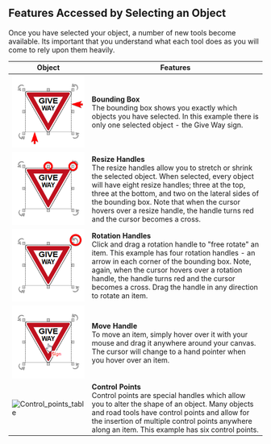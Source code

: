 ## Features Accessed by Selecting an Object

Once you have selected your object, a number of new tools become available. Its important that you understand what each tool does as you will come to rely upon them heavily.

|Object                                             |Features|
|---------------------------------------------------|--------|
|![Bounding_box_table](./assets/Bounding_box_table.png)    |**Bounding Box** <br> The bounding box shows you exactly which objects you have selected. In this example there is only one selected object - the Give Way sign.|
|![Resize_Handles_table](./assets/Resize_Handles_table.png)  |**Resize Handles** <br> The resize handles allow you to stretch or shrink the selected object. When selected, every object will have eight resize handles; three at the top, three at the bottom, and two on the lateral sides of the bounding box. Note that when the cursor hovers over a resize handle, the handle turns red and the cursor becomes a cross.|
|![Rotation_Handles_table](./assets/Rotation_Handles_table.png)|**Rotation Handles** <br> Click and drag a rotation handle to "free rotate" an item. This example has four rotation handles - an arrow in each corner of the bounding box. Note, again, when the cursor hovers over a rotation handle, the handle turns red and the cursor becomes a cross. Drag the handle in any direction to rotate an item.            |
|![Move_Handles_table](./assets/Move_Handles_table.png)    |**Move Handle** <br> To move an item, simply hover over it with your mouse and drag it anywhere around your canvas. The cursor will change to a hand pointer when you hover over an item.                                                                                                                                                                       |
|![Control_points_table](/assets/Control_points_table.png)  |**Control Points** <br> Control points are special handles which allow you to alter the shape of an object. Many objects and road tools have control points and allow for the insertion of multiple control points anywhere along an item. This example has six control points.                                                                               |


